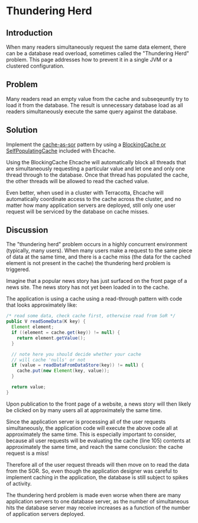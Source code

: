 ---
---
# Thundering Herd



## Introduction
When many readers simultaneously request the same data element, there can be a database read overload, sometimes called the "Thundering Herd" problem. This page addresses how to prevent it in a single JVM or a clustered configuration.

## Problem

Many readers read an empty value from the cache and subseqeuntly try to load it from the database. The result is unnecessary database load as all readers simultaneously execute the same query against the database.

## Solution

Implement the [cache-as-sor](/documentation/2.8/get-started/concepts.html#cache-as-sor) pattern by using a [BlockingCache or SelfPopulatingCache](/documentation/2.8/apis/constructs.html) included with Ehcache.

Using the BlockingCache Ehcache will automatically block all threads that are simultaneously requesting a particular value and let one and only one thread through to the database. Once that thread has populated the cache, the other threads will be allowed to read the cached value.

Even better, when used in a cluster with Terracotta, Ehcache will automatically coordinate access to the cache across the cluster, and no matter how many application servers are deployed, still only one user request will be serviced by the database on cache misses.

## Discussion

The "thundering herd" problem occurs in a highly concurrent environment (typically, many users). When many users make a request to the same piece of data at the same time, and there is a cache miss (the data for the cached element is not present in the cache) the thundering herd problem is triggered.

Imagine that a popular news story has just surfaced on the front page of a news site. The news story has not yet been loaded in to the cache.

The application is using a cache using a read-through pattern with code that looks approximately like:

~~~ java
/* read some data, check cache first, otherwise read from SoR */
public V readSomeData(K key) {
  Element element;
  if ((element = cache.get(key)) != null) {
    return element.getValue();
  }

  // note here you should decide whether your cache
  // will cache 'nulls' or not
  if (value = readDataFromDataStore(key)) != null) {
    cache.put(new Element(key, value));
  }

  return value;
}
~~~

Upon publication to the front page of a website, a news story will then likely be clicked on by many users all at approximately the same time.

Since the application server is processing all of the user requests simultaneously, the application code will execute the above code all at approximately the same time. This is especially important to consider, because all user requests will be evaluating the cache (line 105) contents at approximately the same time, and reach the same conclusion: the cache request is a miss!

Therefore all of the user request threads will then move on to read the data from the SOR. So, even though the application designer was careful to implement caching in the application, the database is still subject to spikes of activity.

The thundering herd problem is made even worse when there are many application servers to one database server, as the number of simultaneous hits the database server may receive increases as a function of the number of application servers deployed.
